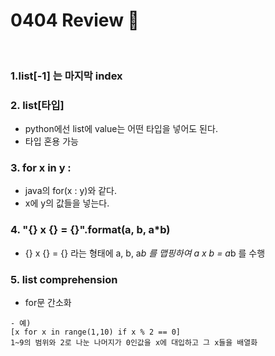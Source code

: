 # 0404 Review 📖

<br>

### 1.list[-1] 는 마지막 index

### 2. list[타입]
- python에선 list에 value는 어떤 타입을 넣어도 된다.
- 타입 혼용 가능


### 3. for x in y :

- java의 for(x : y)와 같다.
- x에 y의 값들을 넣는다.

### 4. "{} x {} = {}".format(a, b, a*b)
- {} x {} = {} 라는 형태에 a, b, a*b 를 맵핑하여
a x b = a*b 를 수행

### 5. list comprehension
- for문 간소화
``` 
- 예)
[x for x in range(1,10) if x % 2 == 0]
1~9의 범위와 2로 나눈 나머지가 0인값을 x에 대입하고 그 x들을 배열화
```
